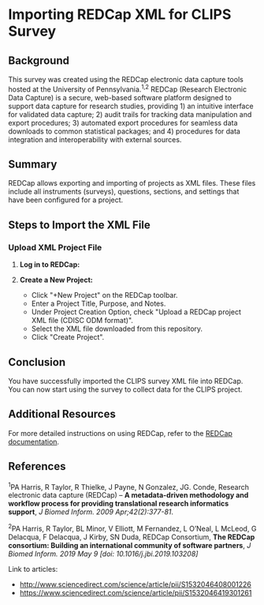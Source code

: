 # Importing REDCap XML for CLIPS Survey

## Background
This survey was created using the REDCap electronic data capture tools hosted at the University of Pennsylvania.<sup>1,2</sup> REDCap (Research Electronic Data Capture) is a secure, web-based software platform designed to support data capture for research studies, providing 1) an intuitive interface for validated data capture; 2) audit trails for tracking data manipulation and export procedures; 3) automated export procedures for seamless data downloads to common statistical packages; and 4) procedures for data integration and interoperability with external sources.

## Summary
REDCap allows exporting and importing of projects as XML files. These files include all instruments (surveys), questions, sections, and settings that have been configured for a project.

## Steps to Import the XML File

### Upload XML Project File
1. **Log in to REDCap:**

2. **Create a New Project:**
   - Click "+New Project" on the REDCap toolbar.
   - Enter a Project Title, Purpose, and Notes.
   - Under Project Creation Option, check "Upload a REDCap project XML file (CDISC ODM format)".
   - Select the XML file downloaded from this repository.
   - Click "Create Project".

## Conclusion
You have successfully imported the CLIPS survey XML file into REDCap. You can now start using the survey to collect data for the CLIPS project.

## Additional Resources
For more detailed instructions on using REDCap, refer to the [REDCap documentation](https://projectredcap.org/resources/).

## References

<sup>1</sup>PA Harris, R Taylor, R Thielke, J Payne, N Gonzalez, JG. Conde, Research electronic data capture (REDCap) – **A metadata-driven methodology and workflow process for providing translational research informatics support**, *J Biomed Inform. 2009 Apr;42(2):377-81*.

<sup>2</sup>PA Harris, R Taylor, BL Minor, V Elliott, M Fernandez, L O’Neal, L McLeod, G Delacqua, F Delacqua, J Kirby, SN Duda, REDCap Consortium, **The REDCap consortium: Building an international community of software partners**, *J Biomed Inform. 2019 May 9 [doi: 10.1016/j.jbi.2019.103208]*

Link to articles: 

* http://www.sciencedirect.com/science/article/pii/S1532046408001226
* https://www.sciencedirect.com/science/article/pii/S1532046419301261
